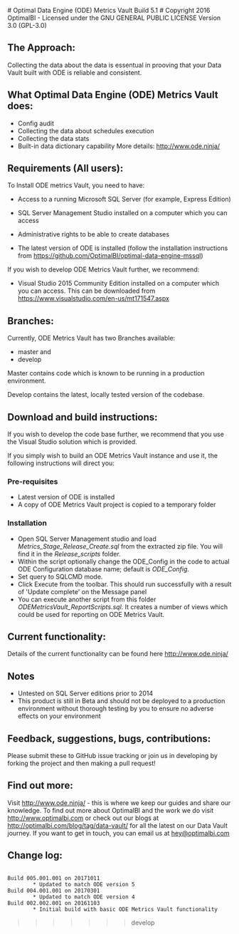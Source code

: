 ﻿﻿# Optimal Data Engine (ODE) Metrics Vault Build 5.1 #
Copyright 2016 OptimalBI - Licensed under the GNU GENERAL PUBLIC LICENSE Version 3.0 (GPL-3.0)

## The Approach: ##
Collecting the data about the data is essentual in prooving that your Data Vault built with ODE is reliable and consistent. 

## What Optimal Data Engine (ODE) Metrics Vault does: ##
* Config audit
* Collecting the data about schedules execution
* Collecting the data stats
* Built-in data dictionary capability
More details: http://www.ode.ninja/ 


## Requirements (All users): ##
To Install ODE metrics Vault, you need to have:
* Access to a running Microsoft SQL Server (for example, Express Edition)
* SQL Server Management Studio installed on a computer which you can access
* Administrative rights to be able to create databases

* The latest version of ODE is installed (follow the installation instructions from https://github.com/OptimalBI/optimal-data-engine-mssql)

If you wish to develop ODE Metrics Vault further, we recommend:
* Visual Studio 2015 Community Edition installed on a computer which you can access. This can be downloaded from https://www.visualstudio.com/en-us/mt171547.aspx

## Branches: ##
Currently, ODE Metrics Vault has two Branches available:
* master and
* develop

Master contains code which is known to be running in a production environment.

Develop contains the latest, locally tested version of the codebase.

## Download and build instructions: ##
If you wish to develop the code base further, we recommend that you use the Visual Studio solution which is provided.

If you simply wish to build an ODE Metrics Vault instance and use it, the following instructions will direct you:

### Pre-requisites ###

* Latest version of ODE is installed
* A copy of ODE Metrics Vault project is copied to a temporary folder
 
### Installation ###

* Open SQL Server Management studio and load *Metrics_Stage_Release_Create.sql* from the extracted zip file. You will find it in the *Release_scripts* folder.
* Within the script optionally change the ODE_Config in the code to actual ODE Configuration database name; default is *ODE_Config*.
* Set query to SQLCMD mode.
* Click Execute from the toolbar. This should run successfully with a result of 'Update complete' on the Message panel 
* You can execute another script from this folder *ODEMetricsVault_ReportScripts.sql*. It creates a number of views which could be used for reporting on ODE Metrics Vault.

## Current functionality: ##
Details of the current functionality can be found here http://www.ode.ninja/

## Notes ##
* Untested on SQL Server editions prior to 2014
* This product is still in Beta and should not be deployed to a production environment without thorough testing by you to ensure no adverse effects on your environment

## Feedback, suggestions, bugs, contributions: ##
Please submit these to GitHub issue tracking or join us in developing by forking the project and then making a pull request!

## Find out more: ##
Visit http://www.ode.ninja/ - this is where we keep our guides and share our knowledge. To find out more about OptimalBI and the work we do visit http://www.optimalbi.com or check out our blogs at http://optimalbi.com/blog/tag/data-vault/ for all the latest on our Data Vault journey. If you want to get in touch, you can email us at hey@optimalbi.com

## Change log: ##
```

Build 005.001.001 on 20171011
		* Updated to match ODE version 5
Build 004.001.001 on 20170301
        * Updated to match ODE version 4
Build 002.002.001 on 20161103
        * Initial build with basic ODE Metrics Vault functionality

```
>>>>>>> develop
